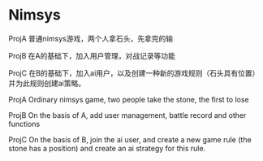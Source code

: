 # Nimsys
ProjA
普通nimsys游戏，两个人拿石头，先拿完的输

ProjB
在A的基础下，加入用户管理，对战记录等功能

ProjC
在B的基础下，加入ai用户，以及创建一种新的游戏规则（石头具有位置）并为此规则创建ai策略。

ProjA
Ordinary nimsys game, two people take the stone, the first to lose

ProjB
On the basis of A, add user management, battle record and other functions

ProjC
On the basis of B, join the ai user, and create a new game rule (the stone has a position) and create an ai strategy for this rule.
